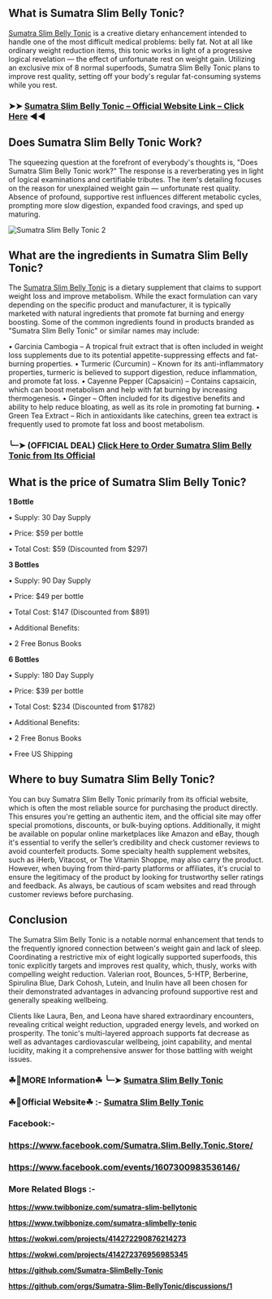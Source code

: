 ## What is Sumatra Slim Belly Tonic?

[Sumatra Slim Belly Tonic](https://dailynutraboost.com/sumatra-slim-belly-tonic-reviews/) is a creative dietary enhancement intended to handle one of the most difficult medical problems: belly fat. Not at all like ordinary weight reduction items, this tonic works in light of a progressive logical revelation — the effect of unfortunate rest on weight gain. Utilizing an exclusive mix of 8 normal superfoods, Sumatra Slim Belly Tonic plans to improve rest quality, setting off your body's regular fat-consuming systems while you rest.

### ➤➤ [Sumatra Slim Belly Tonic – Official Website Link – Click Here](https://dailynutraboost.com/go-sumatra-slim-belly-tonic/) ◀◀

## Does Sumatra Slim Belly Tonic Work?

The squeezing question at the forefront of everybody's thoughts is, "Does Sumatra Slim Belly Tonic work?" The response is a reverberating yes in light of logical examinations and certifiable tributes. The item's detailing focuses on the reason for unexplained weight gain — unfortunate rest quality. Absence of profound, supportive rest influences different metabolic cycles, prompting more slow digestion, expanded food cravings, and sped up maturing.


![Sumatra Slim Belly Tonic 2](https://github.com/user-attachments/assets/8c321084-9dba-405e-ab4d-de74d2faac6b)


## What are the ingredients in Sumatra Slim Belly Tonic?

The [Sumatra Slim Belly Tonic](https://www.facebook.com/Sumatra.Slim.Belly.Tonic.Store/) is a dietary supplement that claims to support weight loss and improve metabolism. While the exact formulation can vary depending on the specific product and manufacturer, it is typically marketed with natural ingredients that promote fat burning and energy boosting. Some of the common ingredients found in products branded as "Sumatra Slim Belly Tonic" or similar names may include:

•	Garcinia Cambogia – A tropical fruit extract that is often included in weight loss supplements due to its potential appetite-suppressing effects and fat-burning properties.
•	Turmeric (Curcumin) – Known for its anti-inflammatory properties, turmeric is believed to support digestion, reduce inflammation, and promote fat loss.
•	Cayenne Pepper (Capsaicin) – Contains capsaicin, which can boost metabolism and help with fat burning by increasing thermogenesis.
•	Ginger – Often included for its digestive benefits and ability to help reduce bloating, as well as its role in promoting fat burning.
•	Green Tea Extract – Rich in antioxidants like catechins, green tea extract is frequently used to promote fat loss and boost metabolism.

### ╰┈➤ (OFFICIAL DEAL) [Click Here to Order Sumatra Slim Belly Tonic from Its Official](https://dailynutraboost.com/go-sumatra-slim-belly-tonic/)

## What is the price of Sumatra Slim Belly Tonic?

**1 Bottle**

•	Supply: 30 Day Supply

•	Price: $59 per bottle

•	Total Cost: $59 (Discounted from $297)


**3 Bottles**

•	Supply: 90 Day Supply

•	Price: $49 per bottle

•	Total Cost: $147 (Discounted from $891)

•	Additional Benefits:

•	2 Free Bonus Books


**6 Bottles**

•	Supply: 180 Day Supply

•	Price: $39 per bottle

•	Total Cost: $234 (Discounted from $1782)

•	Additional Benefits:

•	2 Free Bonus Books

•	Free US Shipping



## Where to buy Sumatra Slim Belly Tonic?

You can buy Sumatra Slim Belly Tonic primarily from its official website, which is often the most reliable source for purchasing the product directly. This ensures you're getting an authentic item, and the official site may offer special promotions, discounts, or bulk-buying options. Additionally, it might be available on popular online marketplaces like Amazon and eBay, though it's essential to verify the seller’s credibility and check customer reviews to avoid counterfeit products. Some specialty health supplement websites, such as iHerb, Vitacost, or The Vitamin Shoppe, may also carry the product. However, when buying from third-party platforms or affiliates, it's crucial to ensure the legitimacy of the product by looking for trustworthy seller ratings and feedback. As always, be cautious of scam websites and read through customer reviews before purchasing.


## Conclusion

The Sumatra Slim Belly Tonic is a notable normal enhancement that tends to the frequently ignored connection between's weight gain and lack of sleep. Coordinating a restrictive mix of eight logically supported superfoods, this tonic explicitly targets and improves rest quality, which, thusly, works with compelling weight reduction. Valerian root, Bounces, 5-HTP, Berberine, Spirulina Blue, Dark Cohosh, Lutein, and Inulin have all been chosen for their demonstrated advantages in advancing profound supportive rest and generally speaking wellbeing.

Clients like Laura, Ben, and Leona have shared extraordinary encounters, revealing critical weight reduction, upgraded energy levels, and worked on prosperity. The tonic's multi-layered approach supports fat decrease as well as advantages cardiovascular wellbeing, joint capability, and mental lucidity, making it a comprehensive answer for those battling with weight issues.

### ☘📣MORE Information☘ ╰┈➤  [Sumatra Slim Belly Tonic](https://dailynutraboost.com/sumatra-slim-belly-tonic-reviews/)

### ☘📣Official Website☘ :-   [Sumatra Slim Belly Tonic](https://dailynutraboost.com/go-sumatra-slim-belly-tonic/)

### Facebook:- 

### https://www.facebook.com/Sumatra.Slim.Belly.Tonic.Store/

### https://www.facebook.com/events/1607300983536146/

### More Related Blogs :-

**https://www.twibbonize.com/sumatra-slim-bellytonic**

**https://www.twibbonize.com/sumatra-slimbelly-tonic**

**https://wokwi.com/projects/414272290876214273**

**https://wokwi.com/projects/414272376956985345**

**https://github.com/Sumatra-SlimBelly-Tonic**

**https://github.com/orgs/Sumatra-Slim-BellyTonic/discussions/1**
